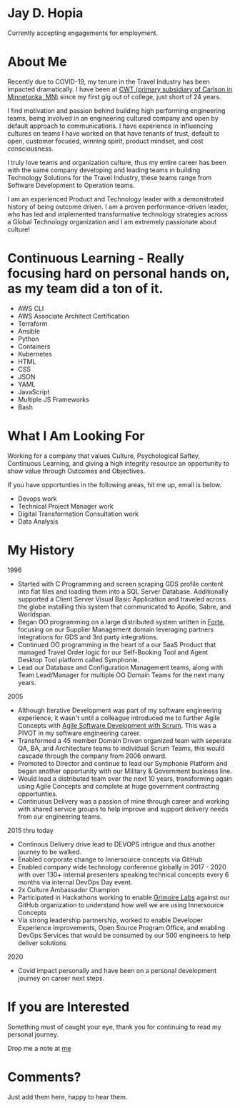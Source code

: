 # Jay D. Hopia

Currently accepting engagements for employment.

# About Me
Recently due to COVID-19, my tenure in the Travel Industry has been impacted dramatically.   I have been at [CWT (primary subsidiary of Carlson in Minnetonka, MN)](www.mycwt.com) since my first gig out of college, just short of 24 years. 

I find motivation and passion behind building high performing engineering teams, being involved in an engineering cultured company and open by default approach to communications.  I have experience in influencing cultures on teams I have worked on that have tenants of trust, default to open, customer focused, winning spirit, product mindset, and cost consciousness. 

I truly love teams and organization culture, thus my entire career has been with the same company developing and leading teams in building Technology Solutions for the Travel Industry, these teams range from Software Development to Operation teams.   

I am an experienced Product and Technology leader with a demonstrated history of being outcome driven.  I am a proven performance-driven leader, who has led and implemented transformative technology strategies across a Global Technology organization and I am extremely passionate about culture!

# Continuous Learning - Really focusing hard on personal hands on, as my team did a ton of it.
- AWS CLI
- AWS Associate Architect Certification
- Terraform
- Ansible
- Python
- Containers
- Kubernetes
- HTML
- CSS
- JSON
- YAML
- JavaScript
- Multiple JS Frameworks
- Bash

# What I Am Looking For
Working for a company that values Culture, Psychological Saftey, Continuous Learning, and giving a high integrity resource an opportunity to show value through Outcomes and Objectives.  

If you have opportunties in the following areas, hit me up, email is below.
- Devops work
- Technical Project Manager work
- Digital Transformation Consultation work
- Data Analysis

# My History
1996
- Started with C Programming and screen scraping GDS profile content into flat files and loading them into a SQL Server Database.  Additionally supported a Client Server Visual Basic Application and traveled across the globe installing this system that communicated to Apollo, Sabre, and Worldspan.
- Began OO programming on a large distributed system written in [Forte](https://en.wikipedia.org/wiki/Forte_4GL), focusing on our Supplier Management domain leveraging partners integrations for GDS and 3rd party integrations.
- Continued OO programming in the heart of a our SaaS Product that managed Travel Order logic for our Self-Booking Tool and Agent Desktop Tool platform called Symphonie.
- Lead our Database and Configuration Management teams, along with Team Lead/Manager for multiple OO Domain Teams for the next many years.

2005
- Although Iterative Development was part of my software engineering experience, it wasn't until a colleague introduced me to further Agile Concepts with [Agile Software Development with Scrum](https://www.amazon.com/Agile-Software-Development-Scrum/dp/0130676349).  This was a PIVOT in my software engineering career.
- Transformed a 45 member Domain Driven organized team with seperate QA, BA, and Architecture teams to individual Scrum Teams, this would cascade through the company from 2006 onward.
- Promoted to Director and continue to lead our Symphonie Platform and began another opportunity with our Military & Government business line.
- Would lead a distributed team over the next 10 years, transforming again using Agile Concepts and complete at huge government contracting opportunties.
- Continuous Delivery was a passion of mine through career and working with shared service groups to help improve and support delivery needs from our engineering teams.

2015 thru today
- Continous Delivery drive lead to DEVOPS intrigue and thus another journey to be walked.
- Enabled corporate change to Innersource concepts via GitHub
- Enabled company wide technology conference globally in 2017 - 2020 with over 130+ internal presenters speaking technical concepts every 6 months via internal DevOps Day event.
- 2x Culture Ambassador Champion
- Participated in Hackathons working to enable [Grimoire Labs](https://chaoss.github.io/grimoirelab/) against our GitHub organization to understand how well we are using Innersource Concepts
- Via strong leadership partnership, worked to enable Developer Experience improvements, Open Source Program Office, and enabling DevOps Services that would be consumed by our 500 engineers to help deliver solutions

2020
- Covid impact personally and have been on a personal development journey on career next steps.

# If you are Interested
Something must of caught your eye, thank you for continuing to read my personal journey.

Drop me a note at [me](mailto:jay@hopia.us)

# Comments?
Just add them here, happy to hear them.


